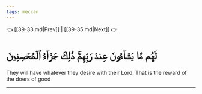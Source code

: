 ```yaml
---
tags: meccan
---
```


👈 [[39-33.md|Prev]] | [[39-35.md|Next]] 👉

# لَهُم مَّا يَشَآءُونَ عِندَ رَبِّهِمۡۚ ذَٰلِكَ جَزَآءُ ٱلۡمُحۡسِنِينَ

They will have whatever they desire with their Lord. That is the reward of the doers of good

---


